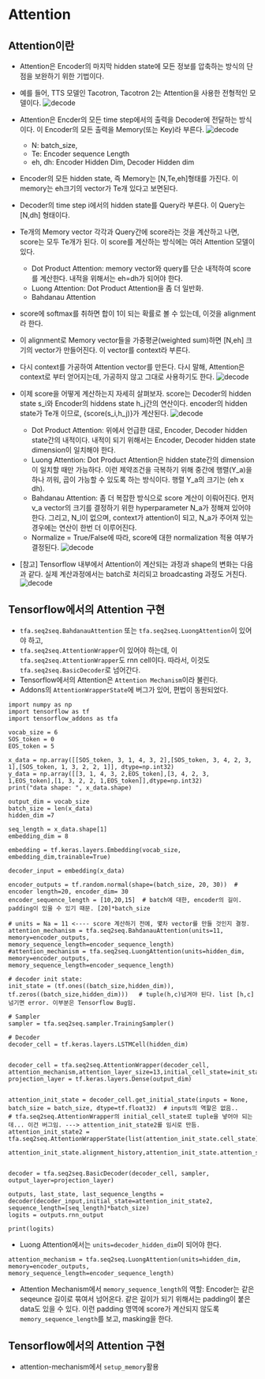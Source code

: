 # Attention

## Attention이란
- Attention은 Encoder의 마지막 hidden state에 모든 정보를 압축하는 방식의 단점을 보완하기 위한 기법이다.
- 예를 들어, TTS 모델인 Tacotron, Tacotron 2는 Attention을 사용한 전형적인 모델이다.
![decode](./Tacotron2.png)
- Attention은 Encder의 모든 time step에서의 출력을 Decoder에 전달하는 방식이다. 이 Encoder의 모든 출력을 Memory(또는 Key)라 부른다.
![decode](./Attention.png)
	- N: batch_size,
	- Te: Encoder sequence Length
	- eh, dh: Encoder Hidden Dim, Decoder Hidden dim
- Encoder의 모든 hidden state, 즉 Memory는 [N,Te,eh]형태를 가진다. 이 memory는 eh크기의 vector가 Te개 있다고 보면된다. 
- Decoder의 time step i에서의 hidden state를 Query라 부른다. 이 Query는 [N,dh] 형태이다. 
- Te개의 Memory vector 각각과 Query간에 score라는 것을 계산하고 나면, score는 모두 Te개가 된다. 이 score를 계산하는 방식에는 여러 Attention 모델이 있다.
	* Dot Product Attention: memory vector와 query를 단순 내적하여 score를 계산한다. 내적을 위해서는 eh=dh가 되어야 한다.
	* Luong Attention: Dot Product Attention을 좀 더 일반화. 
	* Bahdanau Attention
- score에 softmax를 취하면 합이 1이 되는 확률로 볼 수 있는데, 이것을 alignment라 한다. 
- 이 alignment로 Memory vector들을 가중평균(weighted sum)하면 [N,eh] 크기의 vector가 만들어진다. 이 vector를 context라 부른다.
- 다시 context를 가공하여 Attention vector를 만든다. 다시 말해, Attention은 context로 부터 얻어지는데, 가공하지 않고 그대로 사용하기도 한다.
![decode](./score.png)
- 이제 score을 어떻게 계산하는지 자세히 살펴보자. score는 Decoder의 hidden state s_i와 Encoder의 hiddens state h_j간의 연산이다. encoder의 hidden state가 Te개 이므로, {score(s_i,h_j)}가 계산된다.
![decode](./Attention_Score.png)
	* Dot Product Attention: 위에서 언급한 대로, Encoder, Decoder hidden state간의 내적이다. 내적이 되기 위해서는 Encoder, Decoder hidden state dimension이 일치해야 한다.
	* Luong Attention: Dot Product Attention은 hidden state간의 dimension이 일치할 때만 가능하다. 이런 제약조건을 극복하기 위해 중간에 행렬(Y_a)을 하나 끼워, 곱이 가능할 수 있도록 하는 방식이다. 행렬 Y_a의 크기는 (eh x dh).
	* Bahdanau Attention: 좀 더 복잡한 방식으로 score 계산이 이뤄어진다. 먼저 v_a vector의 크기를 결정하기 위한 hyperparameter N_a가 정해져 있어야 한다. 
	그리고, N_l이 없으며, context가 attention이 되고, N_a가 주어져 있는 경우에는 연산이 한번 더 이루어진다.
	* Normalize = True/False에 따라, score에 대한 normalization 적용 여부가 결정된다.
![decode](./BahdanauAttention.png)

- [참고] Tensorflow 내부에서 Attention이 계산되는 과정과 shape의 변화는 다음과 같다. 실제 계산과정에서는 batch로 처리되고 broadcasting 과정도 거친다.
![decode](./attention-shape.png)

## Tensorflow에서의 Attention 구현
- `tfa.seq2seq.BahdanauAttention` 또는 `tfa.seq2seq.LuongAttention`이 있어야 하고,
- `tfa.seq2seq.AttentionWrapper`이 있어야 하는데, 이 `tfa.seq2seq.AttentionWrapper`도 rnn cell이다. 따라서, 이것도 `tfa.seq2seq.BasicDecoder`로 넘어간다.
- Tensorflow에서의 Attention은 `Attention Mechanism`이라 불린다.
- Addons의 `AttentionWrapperState`에 버그가 있어, 편법이 동원되었다. 

```
import numpy as np
import tensorflow as tf
import tensorflow_addons as tfa

vocab_size = 6
SOS_token = 0
EOS_token = 5

x_data = np.array([[SOS_token, 3, 1, 4, 3, 2],[SOS_token, 3, 4, 2, 3, 1],[SOS_token, 1, 3, 2, 2, 1]], dtype=np.int32)
y_data = np.array([[3, 1, 4, 3, 2,EOS_token],[3, 4, 2, 3, 1,EOS_token],[1, 3, 2, 2, 1,EOS_token]],dtype=np.int32)
print("data shape: ", x_data.shape)

output_dim = vocab_size
batch_size = len(x_data)
hidden_dim =7

seq_length = x_data.shape[1]
embedding_dim = 8

embedding = tf.keras.layers.Embedding(vocab_size, embedding_dim,trainable=True) 

decoder_input = embedding(x_data)

encoder_outputs = tf.random.normal(shape=(batch_size, 20, 30))  # encoder length=20, encoder_dim= 30
encoder_sequence_length = [10,20,15]  # batch에 대한, encoder의 길이. padding이 있을 수 있기 때문. [20]*batch_size

# units = Na = 11 <---- score 계산하기 전에, 몇차 vector를 만들 것인지 결정.
attention_mechanism = tfa.seq2seq.BahdanauAttention(units=11, memory=encoder_outputs, memory_sequence_length=encoder_sequence_length)
#attention_mechanism = tfa.seq2seq.LuongAttention(units=hidden_dim, memory=encoder_outputs, memory_sequence_length=encoder_sequence_length)

# decoder init state:
init_state = (tf.ones((batch_size,hidden_dim)), tf.zeros((batch_size,hidden_dim)))   # tuple(h,c)넘겨야 된다. list [h,c] 넘기면 error. 이부분은 Tensorflow Bug임.

# Sampler
sampler = tfa.seq2seq.sampler.TrainingSampler()

# Decoder
decoder_cell = tf.keras.layers.LSTMCell(hidden_dim)


decoder_cell = tfa.seq2seq.AttentionWrapper(decoder_cell, attention_mechanism,attention_layer_size=13,initial_cell_state=init_state,output_attention=True,alignment_history=True)
projection_layer = tf.keras.layers.Dense(output_dim)


attention_init_state = decoder_cell.get_initial_state(inputs = None, batch_size = batch_size, dtype=tf.float32)  # inputs의 역할은 없음..
# tfa.seq2seq.AttentionWrapper의 initial_cell_state로 tuple을 넣어야 되는데... 이건 버그임. ---> attention_init_state2를 임시로 만듬.
attention_init_state2 = tfa.seq2seq.AttentionWrapperState(list(attention_init_state.cell_state),attention_init_state.attention,attention_init_state.alignments,
                                                          attention_init_state.alignment_history,attention_init_state.attention_state)


decoder = tfa.seq2seq.BasicDecoder(decoder_cell, sampler, output_layer=projection_layer)

outputs, last_state, last_sequence_lengths = decoder(decoder_input,initial_state=attention_init_state2, sequence_length=[seq_length]*batch_size)
logits = outputs.rnn_output

print(logits)
```
- Luong Attention에서는 `units=decoder_hidden_dim`이 되어야 한다.
```
attention_mechanism = tfa.seq2seq.LuongAttention(units=hidden_dim, memory=encoder_outputs, memory_sequence_length=encoder_sequence_length)
```
- Attention Mechanism에서 `memory_sequence_length`의 역할: Encoder는 같은 seqeunce 길이로 묶여서 넘어온다. 같은 길이가 되기 위해서는 padding이 붙은 data도 있을 수 있다. 이런 padding 영역에 score가 계산되지 않도록 `memory_sequence_length`를 보고, masking을 한다.

## Tensorflow에서의 Attention 구현
* attention-mechanism에서 `setup_memory`활용

